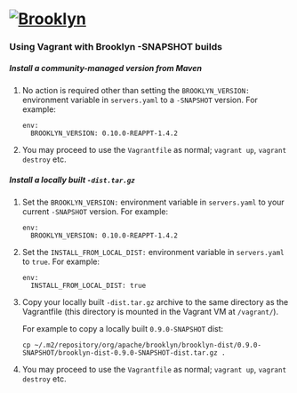 
# [![**Brooklyn**](https://brooklyn.apache.org/style/img/apache-brooklyn-logo-244px-wide.png)](http://brooklyn.apache.org/)

### Using Vagrant with Brooklyn -SNAPSHOT builds

##### Install a community-managed version from Maven
1. No action is required other than setting the  `BROOKLYN_VERSION:` environment variable in `servers.yaml` to a `-SNAPSHOT` version. For example:

   ```
   env:
     BROOKLYN_VERSION: 0.10.0-REAPPT-1.4.2
   ```

2. You may proceed to use the `Vagrantfile` as normal; `vagrant up`, `vagrant destroy` etc.

##### Install a locally built `-dist.tar.gz`

1. Set the `BROOKLYN_VERSION:` environment variable in `servers.yaml` to your current `-SNAPSHOT` version. For example:

   ```
   env:
     BROOKLYN_VERSION: 0.10.0-REAPPT-1.4.2
   ```

2. Set the `INSTALL_FROM_LOCAL_DIST:` environment variable in `servers.yaml` to `true`. For example:

   ```
   env:
     INSTALL_FROM_LOCAL_DIST: true
   ```


3. Copy your locally built `-dist.tar.gz` archive to the same directory as the Vagrantfile (this directory is mounted in the Vagrant VM at `/vagrant/`).

   For example to copy a locally built `0.9.0-SNAPSHOT` dist:

   ```
   cp ~/.m2/repository/org/apache/brooklyn/brooklyn-dist/0.9.0-SNAPSHOT/brooklyn-dist-0.9.0-SNAPSHOT-dist.tar.gz .
   ```

4. You may proceed to use the `Vagrantfile` as normal; `vagrant up`, `vagrant destroy` etc.
